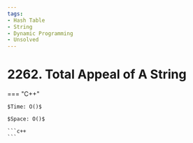 ```yaml
---
tags:
- Hash Table
- String
- Dynamic Programming
- Unsolved
---
```



# 2262. Total Appeal of A String

=== "C++"

    $Time: O()$

    $Space: O()$

    ```c++
    ```